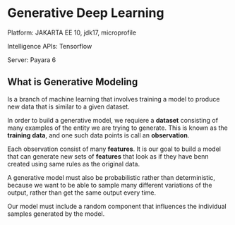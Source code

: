 # Generative Deep Learning
Platform: JAKARTA EE 10, jdk17, microprofile

Intelligence APIs: Tensorflow

Server: Payara 6

## What is Generative Modeling

Is a branch of machine learning that involves training a model to produce new data that is similar to a given 
dataset.

In order to build a generative model, we requiere a **dataset** consisting of many examples of the entity we are
trying to generate.  This is known as the **training data**, and one such data points is call an **observation**.

Each observation consist of many **features**.  It is our goal to build a model that can generate new sets of **features** that 
look as if they have benn created using same rules as the original data.

A generative model must also be probabilistic rather than deterministic, because we want to be able to sample many 
different variations of the output, rather than get the same output every time.

Our model must include a random component that influences the individual samples generated by the model.
